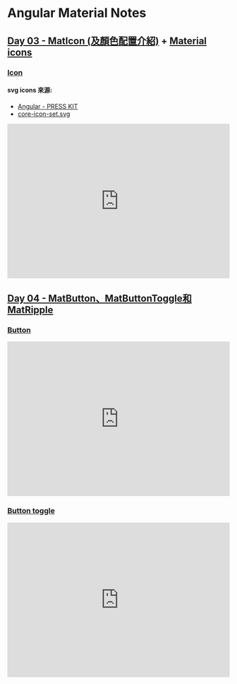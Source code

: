 # Angular Material Notes

## [Day 03 - MatIcon (及顏色配置介紹)] + [Material icons]
### [Icon]
#### svg icons 來源:
- [Angular - PRESS KIT]
- [core-icon-set.svg]

<iframe style="border:none" width="100%" height="350px" src="https://stackblitz.com/edit/angular-material-icon?ctl=1&embed=1&file=app/app.component.ts"></iframe>

## [Day 04 - MatButton、MatButtonToggle和MatRipple]
### [Button]
<iframe style="border:none" width="100%" height="350px" src="https://stackblitz.com/edit/angular-material-button?embed=1&file=app/app.component.ts"></iframe>

### [Button toggle]
<iframe style="border:none" width="100%" height="350px" src="https://stackblitz.com/edit/angular-material-button-toggle?embed=1&file=app/app.component.ts"></iframe>

[Icon]: https://material.angular.io/components/icon/overview
[Material icons]: https://material.io/icons/
[Angular - PRESS KIT]: https://angular.io/presskit
[core-icon-set.svg]: https://github.com/angular/material2/blob/master/src/demo-app/icon/assets/core-icon-set.svg
[Cross-Origin Resource Sharing on GitHub Pages]: https://stackoverflow.com/questions/26416727/cross-origin-resource-sharing-on-github-pages
[Day 03 - MatIcon (及顏色配置介紹)]: https://ithelp.ithome.com.tw/articles/10192806

[Day 04 - MatButton、MatButtonToggle和MatRipple]: https://ithelp.ithome.com.tw/articles/10193055
[Button]: https://material.angular.io/components/button/overview

[Button toggle]: https://material.angular.io/components/button-toggle/overview
